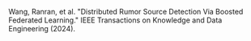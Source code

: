 Wang, Ranran, et al. "Distributed Rumor Source Detection Via Boosted Federated Learning." IEEE Transactions on Knowledge and Data Engineering (2024).
